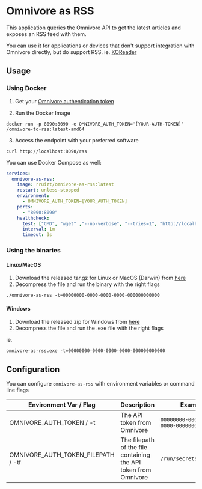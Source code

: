 # Omnivore as RSS

This application queries the Omnivore API to get the latest articles and exposes an RSS feed with them. 

You can use it for applications or devices that don't support integration with Omnivore directly, but do support RSS. ie. [KOReader](https://koreader.rocks/)

## Usage

### Using Docker

1. Get your [Omnivore authentication token](https://docs.omnivore.app/integrations/api.html#getting-an-api-token)

2. Run the Docker Image

```shell
docker run -p 8090:8090 -e OMNIVORE_AUTH_TOKEN='[YOUR-AUTH-TOKEN]' /omnivore-to-rss:latest-amd64
```

3. Access the endpoint with your preferred software

```shell
curl http://localhost:8090/rss
```

You can use Docker Compose as well:

```yaml
services:
  omnivore-as-rss:
    image: rruizt/omnivore-as-rss:latest
    restart: unless-stopped
    environment:
      - OMNIVORE_AUTH_TOKEN=[YOUR_AUTH_TOKEN]
    ports:
      - "8090:8090"
    healthcheck:
      test: ["CMD", "wget" ,"--no-verbose", "--tries=1", "http://localhost:8090/rss"]
      interval: 1m
      timeout: 3s
```

### Using the binaries

#### Linux/MacOS

1. Download the released tar.gz for Linux or MacOS (Darwin) from [here](https://github.com/rruizt/omnivore-as-rss/releases/latest)
2. Decompress the file and run the binary with the right flags

```
./omnivore-as-rss -t=00000000-0000-0000-0000-000000000000 
```

#### Windows

1. Download the released zip for Windows from [here](https://github.com/rruizt/omnivore-as-rss/releases/latest)
2. Decompress the file and run the .exe file with the right flags

ie.
```
omnivore-as-rss.exe -t=00000000-0000-0000-0000-000000000000 
```


## Configuration

You can configure `omnivore-as-rss` with environment variables or command line flags

| Environment Var / Flag  | Description | Example |
| ------------- | ------------- |-----------|
| OMNIVORE_AUTH_TOKEN / -t  | The API token from Omnivore  | `00000000-0000-0000-0000-000000000000` |
| OMNIVORE_AUTH_TOKEN_FILEPATH / -tf | The filepath of the file containing the API token from Omnivore | `/run/secrets/omnivore` |



